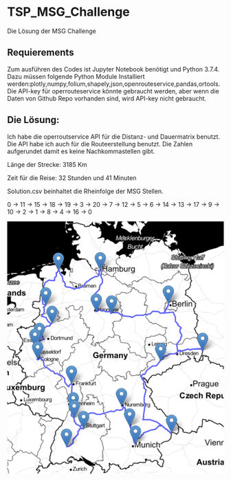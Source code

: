 # TSP_MSG_Challenge
Die Lösung der MSG Challenge

## Requierements

Zum ausführen des Codes ist Jupyter Notebook benötigt und Python 3.7.4.
Dazu müssen folgende Python Module Installiert werden:plotly,numpy,folium,shapely,json,openrouteservice,pandas,ortools.
Die API-key für operrouteservice könnte gebraucht werden, aber wenn die Daten von Github Repo vorhanden sind, wird API-key nicht gebraucht.

## Die Lösung:


Ich habe die operroutservice API für die Distanz- und Dauermatrix benutzt. Die API habe ich auch für die Routeerstellung benutzt.
Die Zahlen aufgerundet damit es keine Nachkommastellen gibt.

Länge der Strecke: 3185 Km

Zeit für die Reise: 32 Stunden und 41 Minuten

Solution.csv beinhaltet die Rheinfolge der MSG Stellen.

0 -> 11 -> 15 -> 18 -> 19 -> 3 -> 20 -> 7 -> 12 -> 5 -> 6 -> 14 -> 13 -> 17 -> 9 -> 10 -> 2 -> 1 -> 8 -> 4 -> 16 -> 0

![image of the route](https://github.com/ngalanin/TSP_MSG_Challenge/blob/master/Route.png?raw=true)

